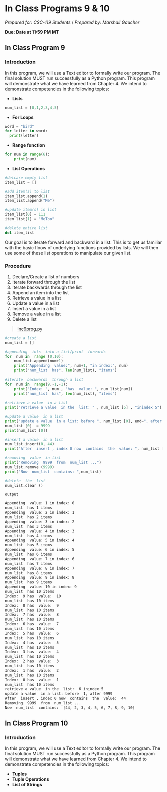 
# In Class Programs 9 & 10
_Prepared for: CSC-119 Students_ /
_Prepared by: Marshall Gaucher_

**Due: Date at 11:59 PM MT**

## In Class Program 9 
### Introduction
In this program, we will use a Text editor to formally write our program. The final solution MUST run successfully as a Python program.  This program will demonstrate what we have learned from Chapter 4.  We intend to demonstrate competencies in the following topics:

* **Lists**
```python
num_list = [0,1,2,3,4,5]
```
* **For Loops**
```python
word = "bird"
for letter in word:
  print(letter)
```
* **Range function**
```python
for num in range(6):
    print(num)
```
* **List Operations**
```python
#delcare empty list
item_list = []

#add item(s) to list
item_list.append(1)
item_list.append("Me")

#update item(s) in list
item_list[0] = 111
item_list[1] = "MeToo"

#delete entire list
del item_list
```

Our goal is to iterate forward and backward in a list.  This is to get us familiar with the basic floow of underlying functions  provided by lists.  We will then use some of these list operations to manipulate our given list.

### Procedure
1. Declare/Create a list of numbers
2. Iterate forward through the list
3. Iterate backwards through the list
4. Append an item into the list
5. Retrieve a value in a list
6. Update a value in a list
7. Insert a value in a list
8. Remove a value in a list
9. Delete a list

> [Inc9prog.py](https://github.com/m-gaucher/ACC_Dev/blob/master/CSC-119/docs/In-Class%20Program%209%20-%2010/Inc9prog.py)
```python
#create a list
num_list = []

#appending  ints  into a list/print  forwards
for  num in  range (0,10):
    num_list.append(num+1)
    print("Appending  value:", num+1, "in index:", num)
    print("num_list  has", len(num_list), "items")
    
#iterate  backwards  through a list
for  num in  range(9,-1,-1):
    print("Index: ", num , "has  value: ", num_list[num])
    print("num_list  has", len(num_list), "items")
    
#retrieve a value  in a list
print("retrieve a value  in the  list: " , num_list [5] , "inindex 5")

#update a value  in a list
print("update a value  in a list: before ", num_list [0], end=", after ")
num_list [0]  = 9999
print(num_list [0])

#insert a value  in a list
num_list.insert(0, 44)
print("After  insert , index 0 now  contains  the  value: ", num_list [0]) 

#removing  value  in list
print("Removing  9999  from  num_list ...")
num_list.remove (9999)  
print("Now  num_list  contains: ",num_list)

#delete  the  list
num_list.clear ()
```
```output```
```sh
Appending  value: 1 in index: 0
num_list  has 1 items
Appending  value: 2 in index: 1
num_list  has 2 items
Appending  value: 3 in index: 2
num_list  has 3 items
Appending  value: 4 in index: 3
num_list  has 4 items
Appending  value: 5 in index: 4
num_list  has 5 items
Appending  value: 6 in index: 5
num_list  has 6 items
Appending  value: 7 in index: 6
num_list  has 7 items
Appending  value: 8 in index: 7
num_list  has 8 items
Appending  value: 9 in index: 8
num_list  has 9 items
Appending  value: 10 in index: 9
num_list  has 10 items
Index:  9 has  value:  10
num_list  has 10 items
Index:  8 has  value:  9
num_list  has 10 items
Index:  7 has  value:  8
num_list  has 10 items
Index:  6 has  value:  7
num_list  has 10 items
Index:  5 has  value:  6
num_list  has 10 items
Index:  4 has  value:  5
num_list  has 10 items
Index:  3 has  value:  4
num_list  has 10 items
Index:  2 has  value:  3
num_list  has 10 items
Index:  1 has  value:  2
num_list  has 10 items
Index:  0 has  value:  1
num_list  has 10 items
retrieve a value  in the  list:  6 inindex 5
update a value  in a list: before  1, after 9999
After  insert , index 0 now  contains  the  value:  44
Removing  9999  from  num_list ...
Now  num_list  contains:  [44, 2, 3, 4, 5, 6, 7, 8, 9, 10]
```
## In Class Program 10
### Introduction
In this program, we will use a Text editor to formally write our program.  The final solution MUST run successfully as a Python program.  This program will demonstrate what we have learned from Chapter 4.  We intend to demonstrate competencies in the following topics:

* **Tuples**
* **Tuple Operations** 
* **List of Strings** 
